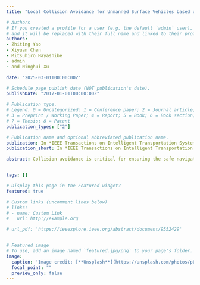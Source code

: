 ```yaml
---
title: "Local Collision Avoidance for Unmanned Surface Vehicles based on an End-to-End Planner with a LiDAR Beam Map"

# Authors
# If you created a profile for a user (e.g. the default `admin` user), write the username (folder name) here 
# and it will be replaced with their full name and linked to their profile.
authors:
- Zhiting Yao
- Xiyuan Chen
- Mitsuhiro Hayashibe
- admin
- and Ninghui Xu

date: "2025-03-01T00:00:00Z"

# Schedule page publish date (NOT publication's date).
publishDate: "2017-01-01T00:00:00Z"

# Publication type.
# Legend: 0 = Uncategorized; 1 = Conference paper; 2 = Journal article;
# 3 = Preprint / Working Paper; 4 = Report; 5 = Book; 6 = Book section;
# 7 = Thesis; 8 = Patent
publication_types: ["2"]

# Publication name and optional abbreviated publication name.
publication: In *IEEE Transactions on Intelligent Transportation Systems (TITS)*
publication_short: In *IEEE Transactions on Intelligent Transportation Systems (TITS, IF7.9)*

abstract: Collision avoidance is critical for ensuring the safe navigation of unmanned surface vehicles (USVs). This paper presents an end-to-end solution for local path planning of USVs, focusing on enhanced obstacle evasion and smoother navigation. By leveraging deep reinforcement learning (DRL), we enable direct translation of relative distance states into navigational actions, eliminating the need for cumbersome map maintenance and complex feature extraction. A novel observation modality, the beam map, is designed to accurately perceive obstacles in all directions, mimicking the functionality of an onboard LiDAR system. To further refine collision avoidance maneuver, a warning zone is introduced, adjusting the agent’s sensitivity to obstacles and allowing ample time and space for decision-making. Additionally, we propose a continuous-time short-distance constraint to calculate the International Regulations for Preventing Collision at Sea (COLREGs) adherence rewards, enabling legal and rational navigation without requiring prior knowledge of the encounter situation. Extensive experimental results, comparing various RL policies and classical methods, demonstrate the planner’s exceptional obstacle avoidance capability and adaptability to changing environments. Using real-world inland ship navigation data, four steering scenarios are designed to further validate the efficacy of the proposed method.


tags: []

# Display this page in the Featured widget?
featured: true

# Custom links (uncomment lines below)
# links:
# - name: Custom Link
#   url: http://example.org

# url_pdf: 'https://ieeexplore.ieee.org/abstract/document/9552429'


# Featured image
# To use, add an image named `featured.jpg/png` to your page's folder. 
image:
  caption: 'Image credit: [**Unsplash**](https://unsplash.com/photos/pLCdAaMFLTE)'
  focal_point: ""
  preview_only: false
---
```




